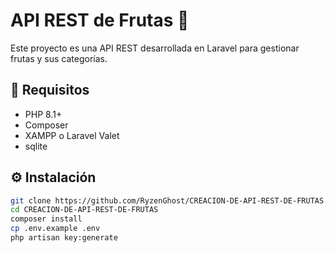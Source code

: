 # API REST de Frutas 🍉

Este proyecto es una API REST desarrollada en Laravel para gestionar frutas y sus categorías.

## 🚀 Requisitos

- PHP 8.1+
- Composer
- XAMPP o Laravel Valet
- sqlite

## ⚙️ Instalación

```bash
git clone https://github.com/RyzenGhost/CREACION-DE-API-REST-DE-FRUTAS.git
cd CREACION-DE-API-REST-DE-FRUTAS
composer install
cp .env.example .env
php artisan key:generate

